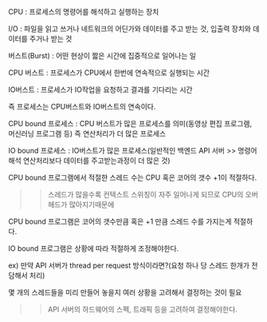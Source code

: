CPU : 프로세스의 명령어를 해석하고 실행하는 장치

I/O : 파일을 읽고 쓰거나 네트워크의 어딘가와 데이터를 주고 받는 것, 입출력 장치와 데이터를 주거나 받는 것

  

버스트(Burst) : 어떤 현상이 짧은 시간에 집중적으로 일어나는 일

  

CPU 버스트 : 프로세스가 CPU에서 한번에 연속적으로 실행되는 시간

IO버스트 : 프로세스가 IO작업을 요청하고 결과를 기다리는 시간

  

즉 프로세스는 CPU버스트와 IO버스트의 연속이다.

  

CPU bound 프로세스 : CPU 버스트가 많은 프로세스를 의미(동영상 편집 프로그램, 머신러닝 프로그램 등) 즉 연산처리가 더 많은 프로세스

  

IO bound 프로세스 : IO버스트가 많은 프로세스(일반적인 백엔드 API 서버 >> 명령어해석 연산처리보다 데이터를 주고받는과정이 더 많은 것)

  

CPU bound 프로그램에서 적절한 스레드 수는 CPU 혹은 코어의 갯수 +1이 적절하다.

>> 스레드가 많을수록 컨텍스트 스위칭이 자주 일어나게 되므로 CPU의 오버헤드가 많아지기때문에

CPU bound 프로그램은 코어의 갯수만큼 혹은 +1 만큼 스레드 수를 가지는게 적절하다.

  

IO bound 프로그램은 상황에 따라 적절하게 조정해야한다.

ex) 만약 API 서버가 thread per request 방식이라면?(요청 하나 당 스레드 한개가 전담해서 처리)

몇 개의 스레드들을 미리 만들어 놓을지 여러 상황을 고려해서 결정하는 것이 필요

>> API 서버의 하드웨어의 스펙, 트래픽 등을 고려하여 결정해야한다.
